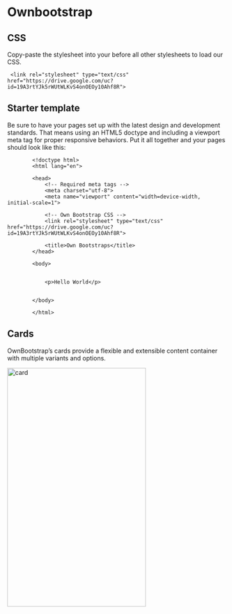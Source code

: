 # Ownbootstrap
## CSS
Copy-paste the stylesheet <link> into your <head> before all other stylesheets to load our CSS.
  
  
  
  
  
  
 

     <link rel="stylesheet" type="text/css" href="https://drive.google.com/uc?id=19A3rtYJk5rWUtWLKvS4onOEOy10Ahf8R">




## Starter template
Be sure to have your pages set up with the latest design and development standards. That means using an HTML5 doctype and including a viewport meta tag for proper responsive behaviors. Put it all together and your pages should look like this:  
  
            <!doctype html>
            <html lang="en">

            <head>
                <!-- Required meta tags -->
                <meta charset="utf-8">
                <meta name="viewport" content="width=device-width, initial-scale=1">

                <!-- Own Bootstrap CSS -->
                <link rel="stylesheet" type="text/css" href="https://drive.google.com/uc?id=19A3rtYJk5rWUtWLKvS4onOEOy10Ahf8R">

                <title>Own Bootstraps</title>
            </head>

            <body>


                <p>Hello World</p>


            </body>

            </html>


  

## Cards 
OwnBootstrap’s cards provide a flexible and extensible content container with multiple variants and options.
  
<img src="https://github.com/playatanu/Ownbootstrap/blob/main/assets/card.PNG?raw=true" alt="card" width="318" height="548">
  

<!--                <div class="card">
                    <div class="card-image-text">
                        <img class="card-image" src="https://cdn.pixabay.com/photo/2015/04/23/22/00/tree-736885__340.jpg"
                            alt="card-image">
                        <p class="card-catagory">News</p>
                    </div>

                    <div class="card-info">
                        <h3 class="card-date">March 20 2021</h3>
                        <h2 class="card-title">3What happenend in Thailand ? </h2>
                        <p class="card-dec">What happenend in Thailand What happenend in Thailand What happenend in
                            Thailand What
                            happenend in Thailand. </p>
                        <div class="card-button">
                         <p>Find out more</p>

                        </div>
                    </div>
                </div> -->
  
  
                       
